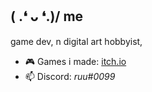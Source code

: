 ## ( .❛ ᴗ ❛.)/   me
game dev, n digital art hobbyist,

* 🎮 Games i made: [itch.io](https://harucodes.itch.io)
* 📫 Discord: _ruu#0099_
